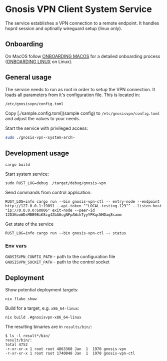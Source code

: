 # Gnosis VPN Client System Service

The service establishes a VPN connection to a remote endpoint.
It handles hoprd session and optinally wireguard setup (linux only).

## Onboarding

On MacOS follow [ONBOARDING MACOS](./ONBOARDING-MACOS.md) for a detailed onboarding process ([ONBOARDING LINUX](./ONBOARDING-LINUX.md) on Linux).

## General usage

The service needs to run as root in order to setup the VPN connection.
It loads all parameters from it's configuration file.
This is located in:

```sh
/etc/gnosisvpn/config.toml
```

Copy [./sample.config.toml](sample config) to `/etc/gnosisvpn/config.toml` and adjust the values to your needs.

Start the service with privileged access:

```sh
sudo ./gnosis-vpn-<system-arch>
```

## Development usage

`cargo build`

Start system service:

`sudo RUST_LOG=debug ./target/debug/gnosis-vpn`

Send commands from control application:

`RUST_LOG=info cargo run --bin gnosis-vpn-ctl -- entry-node --endpoint http://127.0.0.1:19091 --api-token ^^LOCAL-testing-123^^ --listen-host "ip://0.0.0.0:60006" exit-node --peer-id 12D3KooWDsMBB9BiK8zg4ZbA6cgNFpAWikTyyYPKqcNHDaq8samm`

Get state of the service

`RUST_LOG=info cargo run --bin gnosis-vpn-ctl -- status`

### Env vars

`GNOSISVPN_CONFIG_PATH` - path to the configuration file
`GNOSISVPN_SOCKET_PATH` - path to the control socket

## Deployment

Show potential deployment targets:

`nix flake show`

Build for a target, e.g. `x86_64-linux`:

`nix build .#gnosisvpn-x86_64-linux`

The resulting binaries are in `results/bin/`:

```
$ ls -l result*/bin/
result/bin/:
total 4752
-r-xr-xr-x 1 root root 4863368 Jan  1  1970 gnosis-vpn
-r-xr-xr-x 1 root root 1740048 Jan  1  1970 gnosis-vpn-ctl
```
